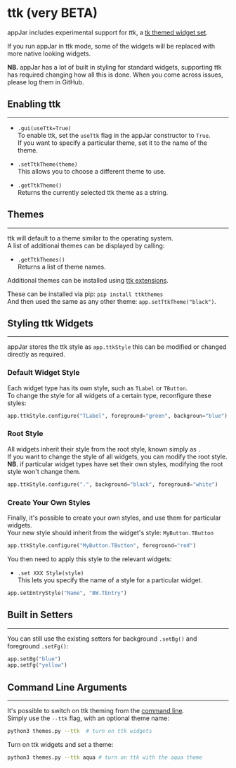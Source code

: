 # ttk (very BETA)

appJar includes experimental support for *ttk*,  a [tk themed widget set](https://docs.python.org/3/library/tkinter.ttk.html#module-tkinter.ttk).  

If you run appJar in ttk mode, some of the widgets will be replaced with more native looking widgets.  

**NB.** appJar has a lot of built in styling for standard widgets, supporting ttk has required changing how all this is done. When you come across issues, please log them in GitHub.  

## Enabling ttk
---

* `.gui(useTtk=True)`  
    To enable ttk, set the `useTtk` flag in the appJar constructor to `True`.  
    If you want to specify a particular theme, set it to the name of the theme.  

* `.setTtkTheme(theme)`  
    This allows you to choose a different theme to use.  

* `.getTtkTheme()`  
    Returns the currently selected ttk theme as a string. 

## Themes  
---
ttk will default to a theme similar to the operating system.  
A list of additional themes can be displayed by calling:

* `.getTtkThemes()`  
    Returns a list of theme names.  

Additional themes can be installed using [ttk extensions](github.com/RedFantom/ttkthemes).  

These can be installed via pip: `pip install ttkthemes`  
And then used the same as any other theme: `app.setTtkTheme("black")`.  

## Styling ttk Widgets
---
appJar stores the ttk style as `app.ttkStyle` this can be modified or changed directly as required.  

### Default Widget Style
Each widget type has its own style, such as `TLabel` or `TButton`.  
To change the style for all widgets of a certain type, reconfigure these styles:

```python
app.ttkStyle.configure("TLabel", foreground="green", backgroun="blue")
```

### Root Style
All widgets inherit their style from the root style, known simply as `.`  
If you want to change the style of all widgets, you can modify the root style.  
**NB.** if particular widget types have set their own styles, modifying the root style won't change them.  

```python
app.ttkStyle.configure(".", background="black", foreground="white")
```

### Create Your Own Styles
Finally, it's possible to create your own styles, and use them for particular widgets.  
Your new style should inherit from the widget's style: `MyButton.TButton`  

```python
app.ttkStyle.configure("MyButton.TButton", foreground="red")
```

You then need to apply this style to the relevant widgets:

* `.set XXX Style(style)`  
    This lets you specify the name of a style for a particular widget.  

```python
app.setEntryStyle("Name", "BW.TEntry")
```

## Built in Setters
---
You can still use the existing setters for background `.setBg()` and foreground `.setFg()`:  

```python
app.setBg("blue")
app.setFg("yellow")
```

## Command Line Arguments
---

It's possible to switch on ttk theming from the [command line](/pythonCommandLine).  
Simply use the `--ttk` flag, with an optional theme name:  

```sh
python3 themes.py --ttk  # turn on ttk widgets
```  

Turn on ttk widgets and set a theme:  

```sh
python3 themes.py --ttk aqua # turn on ttk with the aqua theme
```
